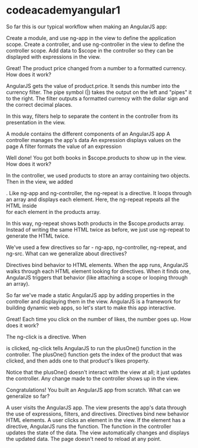 # codeacademyangular1

So far this is our typical workflow when making an AngularJS app:

Create a module, and use ng-app in the view to define the application scope.
Create a controller, and use ng-controller in the view to define the controller scope.
Add data to $scope in the controller so they can be displayed with expressions in the view.

Great! The product price changed from a number to a formatted currency. How does it work?

AngularJS gets the value of product.price.
It sends this number into the currency filter. The pipe symbol (|) takes the output on the left and "pipes" it to the right.
The filter outputs a formatted currency with the dollar sign and the correct decimal places.

In this way, filters help to separate the content in the controller from its presentation in the view.

A module contains the different components of an AngularJS app
A controller manages the app's data
An expression displays values on the page
A filter formats the value of an expression

Well done! You got both books in $scope.products to show up in the view. How does it work?

In the controller, we used products to store an array containing two objects.
Then in the view, we added <div ng-repeat="product in products">. Like ng-app and ng-controller, the ng-repeat is a directive. It loops through an array and displays each element. Here, the ng-repeat repeats all the HTML inside <div class="col-md-6"> for each element in the products array.

In this way, ng-repeat shows both products in the $scope.products array. Instead of writing the same HTML twice as before, we just use ng-repeat to generate the HTML twice.

We've used a few directives so far - ng-app, ng-controller, ng-repeat, and ng-src. What can we generalize about directives?

Directives bind behavior to HTML elements. When the app runs, AngularJS walks through each HTML element looking for directives. When it finds one, AngularJS triggers that behavior (like attaching a scope or looping through an array).

So far we've made a static AngularJS app by adding properties in the controller and displaying them in the view. AngularJS is a framework for building dynamic web apps, so let's start to make this app interactive.

Great! Each time you click on the number of likes, the number goes up. How does it work?

The ng-click is a directive. When <p class="likes"> is clicked, ng-click tells AngularJS to run the plusOne() function in the controller.
The plusOne() function gets the index of the product that was clicked, and then adds one to that product's likes property.

Notice that the plusOne() doesn't interact with the view at all; it just updates the controller. Any change made to the controller shows up in the view.

Congratulations! You built an AngularJS app from scratch. What can we generalize so far?

A user visits the AngularJS app.
The view presents the app's data through the use of expressions, filters, and directives. Directives bind new behavior HTML elements.
A user clicks an element in the view. If the element has a directive, AngularJS runs the function.
The function in the controller updates the state of the data.
The view automatically changes and displays the updated data. The page doesn't need to reload at any point.
